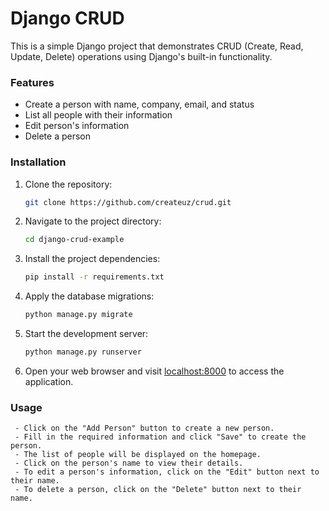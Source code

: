 # Django CRUD

This is a simple Django project that demonstrates CRUD (Create, Read, Update, Delete) operations using Django's built-in
functionality.

### Features

- Create a person with name, company, email, and status
- List all people with their information
- Edit person's information
- Delete a person

### Installation

1. Clone the repository:
   ```bash
   git clone https://github.com/createuz/crud.git
2. Navigate to the project directory:
   ```bash
   cd django-crud-example
3. Install the project dependencies:
   ```bash
   pip install -r requirements.txt
4. Apply the database migrations:
   ```bash
   python manage.py migrate
5. Start the development server:
   ```bash
   python manage.py runserver
6. Open your web browser and visit [localhost:8000](http://localhost:8000) to access the application.


### Usage
     - Click on the "Add Person" button to create a new person.
     - Fill in the required information and click "Save" to create the person.
     - The list of people will be displayed on the homepage.
     - Click on the person's name to view their details.
     - To edit a person's information, click on the "Edit" button next to their name.
     - To delete a person, click on the "Delete" button next to their name.

